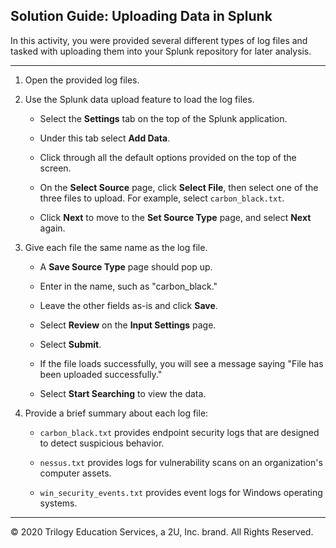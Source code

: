 ## Solution Guide: Uploading Data in Splunk 

In this activity, you were provided several different types of log files and tasked with uploading them into your Splunk repository for later analysis.

--- 

1. Open the provided log files.


2. Use the Splunk data upload feature to load the log files.

    - Select the **Settings** tab on the top of the Splunk application.
    - Under this tab select **Add Data**.

    - Click through all the default options provided on the top of the screen.

    - On the **Select Source** page, click **Select File**, then select one of the three files to upload. For example, select `carbon_black.txt`.

    - Click **Next** to move to the **Set Source Type** page, and select **Next** again.

3. Give each file the same name as the log file.

    - A **Save Source Type** page should pop up.
    
    - Enter in the name, such as "carbon_black."
    
    - Leave the other fields as-is and click **Save**.

    - Select **Review** on the **Input Settings** page.
   
    - Select **Submit**.
   
    - If the file loads successfully, you will see a message saying "File has been uploaded successfully."

    - Select **Start Searching** to view the data.

4. Provide a brief summary about each log file: 

    - `carbon_black.txt` provides endpoint security logs that are designed to detect suspicious behavior.

    - `nessus.txt` provides logs for vulnerability scans on an organization's computer assets.

    - `win_security_events.txt` provides event logs for Windows operating systems.

---

© 2020 Trilogy Education Services, a 2U, Inc. brand. All Rights Reserved.  
